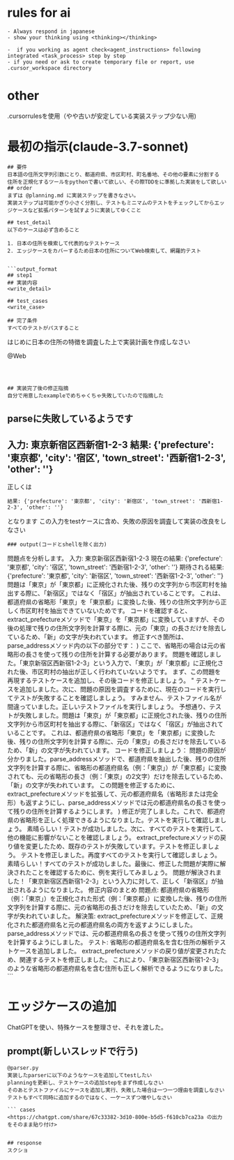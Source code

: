 # rules for ai
```
- Always respond in japanese
- show your thinking using <thinking></thinking>

-  if you working as agent check<agent_instructions> following integrated <task_process> step by step
- if you need or ask to create temporary file or report, use .cursor_workspace directory
```
# other
.cursorrulesを使用（やや古いが安定している実装ステップ少ない用)

# 最初の指示(claude-3.7-sonnet)
```
## 要件
日本語の住所文字列引数にとり、都道府県、市区町村、町名番地、その他の要素に分割する
住所を正規化するツールをpythonで書いて欲しい、その際TDDをに準拠した実装をして欲しい
## order
まずは @planning.md に実装ステップを書きなさい。
実装ステップは可能かぎり小さく分割し、テストもミニマムのテストをチェックしてからエッジケースなど拡張パターンを試すように実装してゆくこと

## test_detail
以下のケースは必ず含めること

1. 日本の住所を検索して代表的なテストケース
2. エッジケースをカバーするため日本の住所についてWeb検索して、網羅的テスト


```output_format
## step1
## 実装内容
<write_detail>

## test_cases
<write_case>

## 完了条件
すべてのテストがパスすること
```

はじめに日本の住所の特徴を調査した上で実装計画を作成しなさい




@Web 
```



## 実装完了後の修正指摘
自分で用意したexampleでめちゃくちゃ失敗していたので指摘した
```
parseに失敗しているようです
---
入力: 東京新宿区西新宿1-2-3
結果: {'prefecture': '東京都', 'city': '宿区', 'town_street': '西新宿1-2-3', 'other': ''}
---
正しくは
```
結果: {'prefecture': '東京都', 'city': '新宿区', 'town_street': '西新宿1-2-3', 'other': ''}
```
となります
この入力をtestケースに含め、失敗の原因を調査して実装の改良をしなさい
```
### output(コードとshellを除く出力)
```
<thinking>
問題点を分析します。
入力: 東京新宿区西新宿1-2-3
現在の結果: {'prefecture': '東京都', 'city': '宿区', 'town_street': '西新宿1-2-3', 'other': ''}
期待される結果: {'prefecture': '東京都', 'city': '新宿区', 'town_street': '西新宿1-2-3', 'other': ''}
問題は「東京」が「東京都」に正規化された後、残りの文字列から市区町村を抽出する際に、「新宿区」ではなく「宿区」が抽出されていることです。
これは、都道府県の省略形「東京」を「東京都」に変換した後、残りの住所文字列から正しく市区町村を抽出できていないためです。
コードを確認すると、extract_prefectureメソッドで「東京」を「東京都」に変換していますが、その後の処理で残りの住所文字列を計算する際に、元の「東京」の長さだけを除去しているため、「新」の文字が失われています。
修正すべき箇所は、parse_addressメソッド内の以下の部分です：
)
ここで、省略形の場合は元の省略形の長さを使って残りの住所を計算する必要があります。
</thinking>
問題を確認しました。「東京新宿区西新宿1-2-3」という入力で、「東京」が「東京都」に正規化された後、市区町村の抽出が正しく行われていないようです。
まず、この問題を再現するテストケースを追加し、その後コードを修正しましょう。
"
テストケースを追加しました。次に、問題の原因を調査するために、現在のコードを実行してテストが失敗することを確認しましょう。
すみません、テストファイル名が間違っていました。正しいテストファイルを実行しましょう。
予想通り、テストが失敗しました。問題は「東京」が「東京都」に正規化された後、残りの住所文字列から市区町村を抽出する際に、「新宿区」ではなく「宿区」が抽出されていることです。
これは、都道府県の省略形「東京」を「東京都」に変換した後、残りの住所文字列を計算する際に、元の「東京」の長さだけを除去しているため、「新」の文字が失われています。
コードを修正しましょう：
問題の原因が分かりました。parse_addressメソッドで、都道府県を抽出した後、残りの住所文字列を計算する際に、省略形の都道府県名（例：「東京」）が「東京都」に変換されても、元の省略形の長さ（例：「東京」の2文字）だけを除去しているため、「新」の文字が失われています。
この問題を修正するために、extract_prefectureメソッドを拡張して、元の都道府県名（省略形または完全形）も返すようにし、parse_addressメソッドでは元の都道府県名の長さを使って残りの住所を計算するようにします。
)
修正が完了しました。これで、都道府県の省略形を正しく処理できるようになりました。テストを実行して確認しましょう。
素晴らしい！テストが成功しました。次に、すべてのテストを実行して、他の機能に影響がないことを確認しましょう。
extract_prefectureメソッドの戻り値を変更したため、既存のテストが失敗しています。テストを修正しましょう。
テストを修正しました。再度すべてのテストを実行して確認しましょう。
素晴らしい！すべてのテストが成功しました。最後に、修正した問題が実際に解決されたことを確認するために、例を実行してみましょう。
問題が解決されました！「東京新宿区西新宿1-2-3」という入力に対して、正しく「新宿区」が抽出されるようになりました。
修正内容のまとめ
問題点:
都道府県の省略形（例：「東京」）を正規化された形式（例：「東京都」）に変換した後、残りの住所文字列を計算する際に、元の省略形の長さだけを除去していたため、「新」の文字が失われていました。
解決策:
extract_prefectureメソッドを修正して、正規化された都道府県名と元の都道府県名の両方を返すようにしました。
parse_addressメソッドでは、元の都道府県名の長さを使って残りの住所文字列を計算するようにしました。
テスト:
省略形の都道府県名を含む住所の解析テストケースを追加しました。
extract_prefectureメソッドの戻り値が変更されたため、関連するテストを修正しました。
これにより、「東京新宿区西新宿1-2-3」のような省略形の都道府県名を含む住所も正しく解析できるようになりました。
```


# エッジケースの追加
ChatGPTを使い、特殊ケースを整理させ、それを渡した。


## prompt(新しいスレッドで行う)
```
@parser.py 
実装したparserに以下のようなケースを追加してtestしたい
planningを更新し、テストケースの追加stepをまず作成しなさい
そのあとテストファイルにケースを追加し実行、失敗した場合は一つ一つ理由を調査しなさい
テストもすべて同時に追加するのではなく、一ケースずつ増やしなさい

``` cases
<https://chatgpt.com/share/67c33382-3d10-800e-b5d5-f610cb7ca23a の出力をそのまま貼り付け>
```
```

## response
スクショ